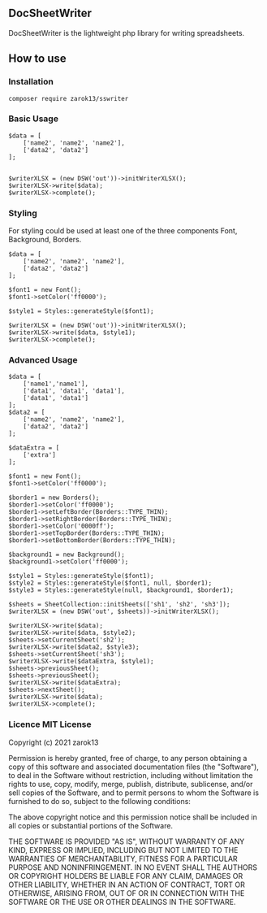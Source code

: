 ## DocSheetWriter
DocSheetWriter is the lightweight php library for writing spreadsheets.

## How to use

### Installation

```
composer require zarok13/sswriter
```
### Basic Usage

```
$data = [
    ['name2', 'name2', 'name2'],
    ['data2', 'data2']
];


$writerXLSX = (new DSW('out'))->initWriterXLSX();
$writerXLSX->write($data);
$writerXLSX->complete();
```
### Styling
For styling could be used at least one of the three components Font, Background, Borders.

```
$data = [
    ['name2', 'name2', 'name2'],
    ['data2', 'data2']
];

$font1 = new Font();
$font1->setColor('ff0000');

$style1 = Styles::generateStyle($font1);

$writerXLSX = (new DSW('out'))->initWriterXLSX();
$writerXLSX->write($data, $style1);
$writerXLSX->complete();
```
### Advanced Usage
```
$data = [
    ['name1','name1'],
    ['data1', 'data1', 'data1'],
    ['data1', 'data1']
];
$data2 = [
    ['name2', 'name2', 'name2'],
    ['data2', 'data2']
];

$dataExtra = [
    ['extra']
];

$font1 = new Font();
$font1->setColor('ff0000');

$border1 = new Borders();
$border1->setColor('ff0000');
$border1->setLeftBorder(Borders::TYPE_THIN);
$border1->setRightBorder(Borders::TYPE_THIN);
$border1->setColor('0000ff');
$border1->setTopBorder(Borders::TYPE_THIN);
$border1->setBottomBorder(Borders::TYPE_THIN);

$background1 = new Background();
$background1->setColor('ff0000');

$style1 = Styles::generateStyle($font1);
$style2 = Styles::generateStyle($font1, null, $border1);
$style3 = Styles::generateStyle(null, $background1, $border1);

$sheets = SheetCollection::initSheets(['sh1', 'sh2', 'sh3']);
$writerXLSX = (new DSW('out', $sheets))->initWriterXLSX();

$writerXLSX->write($data);
$writerXLSX->write($data, $style2);
$sheets->setCurrentSheet('sh2');
$writerXLSX->write($data2, $style3);
$sheets->setCurrentSheet('sh3');
$writerXLSX->write($dataExtra, $style1);
$sheets->previousSheet();
$sheets->previousSheet();
$writerXLSX->write($dataExtra);
$sheets->nextSheet();
$writerXLSX->write($data);
$writerXLSX->complete();
```
### Licence MIT License

Copyright (c) 2021 zarok13

Permission is hereby granted, free of charge, to any person obtaining a copy
of this software and associated documentation files (the "Software"), to deal
in the Software without restriction, including without limitation the rights
to use, copy, modify, merge, publish, distribute, sublicense, and/or sell
copies of the Software, and to permit persons to whom the Software is
furnished to do so, subject to the following conditions:

The above copyright notice and this permission notice shall be included in all
copies or substantial portions of the Software.

THE SOFTWARE IS PROVIDED "AS IS", WITHOUT WARRANTY OF ANY KIND, EXPRESS OR
IMPLIED, INCLUDING BUT NOT LIMITED TO THE WARRANTIES OF MERCHANTABILITY,
FITNESS FOR A PARTICULAR PURPOSE AND NONINFRINGEMENT. IN NO EVENT SHALL THE
AUTHORS OR COPYRIGHT HOLDERS BE LIABLE FOR ANY CLAIM, DAMAGES OR OTHER
LIABILITY, WHETHER IN AN ACTION OF CONTRACT, TORT OR OTHERWISE, ARISING FROM,
OUT OF OR IN CONNECTION WITH THE SOFTWARE OR THE USE OR OTHER DEALINGS IN THE
SOFTWARE.